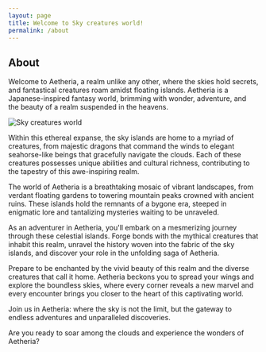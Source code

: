 ```yaml
---
layout: page
title: Welcome to Sky creatures world!
permalink: /about
---
```


## About

Welcome to Aetheria, a realm unlike any other, where the skies hold secrets, and fantastical creatures roam amidst floating islands. Aetheria is a Japanese-inspired fantasy world, brimming with wonder, adventure, and the beauty of a realm suspended in the heavens.

![Sky creatures world](https://skycreatures.com/assets/img/img_4.jpeg "Sky creatures worls")

Within this ethereal expanse, the sky islands are home to a myriad of creatures, from majestic dragons that command the winds to elegant seahorse-like beings that gracefully navigate the clouds. Each of these creatures possesses unique abilities and cultural richness, contributing to the tapestry of this awe-inspiring realm.

The world of Aetheria is a breathtaking mosaic of vibrant landscapes, from verdant floating gardens to towering mountain peaks crowned with ancient ruins. These islands hold the remnants of a bygone era, steeped in enigmatic lore and tantalizing mysteries waiting to be unraveled.

As an adventurer in Aetheria, you'll embark on a mesmerizing journey through these celestial islands. Forge bonds with the mythical creatures that inhabit this realm, unravel the history woven into the fabric of the sky islands, and discover your role in the unfolding saga of Aetheria.

Prepare to be enchanted by the vivid beauty of this realm and the diverse creatures that call it home. Aetheria beckons you to spread your wings and explore the boundless skies, where every corner reveals a new marvel and every encounter brings you closer to the heart of this captivating world.

Join us in Aetheria: where the sky is not the limit, but the gateway to endless adventures and unparalleled discoveries.

Are you ready to soar among the clouds and experience the wonders of Aetheria?
